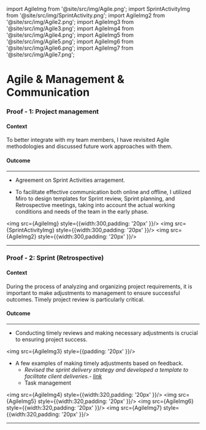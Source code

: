 import AgileImg from '@site/src/img/Agile.png';
import SprintActivityImg from '@site/src/img/SprintActivity.png';
import AgileImg2 from '@site/src/img/Agile2.png';
import AgileImg3 from '@site/src/img/Agile3.png';
import AgileImg4 from '@site/src/img/Agile4.png';
import AgileImg5 from '@site/src/img/Agile5.png';
import AgileImg6 from '@site/src/img/Agile6.png';
import AgileImg7 from '@site/src/img/Agile7.png';

# Agile & Management & Communication

### Proof - 1: Project management

#### Context

To better integrate with my team members, I have revisited Agile methodologies and discussed future work approaches with them.

#### Outcome

<hr/>

- Agreement on Sprint Activities arragement.

- To facilitate effective communication both online and offline, I utilized Miro to design templates for Sprint review, Sprint planning, and Retrospective meetings, taking into account the actual working conditions and needs of the team in the early phase.

<div style={{ backgroundColor: '#F9F9F9', padding: '20px' , display:'flex' }}>

<img src={AgileImg} style={{width:300,padding: '20px' }}/>
<img src={SprintActivityImg} style={{width:300,padding: '20px' }}/>
<img src={AgileImg2} style={{width:300,padding: '20px' }}/>

</div>
<hr/>

### Proof - 2: Sprint (Retrospective)

#### Context

During the process of analyzing and organizing project requirements, it is important to make adjustments to management to ensure successful outcomes. Timely project review is particularly critical.

#### Outcome

<hr/>

- Conducting timely reviews and making necessary adjustments is crucial to ensuring project success.

<div style={{ backgroundColor: '#F9F9F9', padding: '20px' , display:'flex' }}>

<img src={AgileImg3} style={{padding: '20px' }}/>

</div>

- A few examples of making timely adjustments based on feedback.
  - _Revised the sprint delivery strategy and developed a template to facilitate client deliveries.- [<u>link</u>](https://drive.google.com/drive/u/2/folders/1p9OIiK1WlqKayxTBxI1gWPb5_Spce1sH)_
  - Task management

<div style={{ backgroundColor: '#F9F9F9', padding: '20px' , display:'flex', 'flex-wrap': 'wrap' ,'justify-content': 'center'}}>

<img src={AgileImg4} style={{width:320,padding: '20px' }}/>
<img src={AgileImg5} style={{width:320,padding: '20px' }}/>
<img src={AgileImg6} style={{width:320,padding: '20px' }}/>
<img src={AgileImg7} style={{width:320,padding: '20px' }}/>

</div>

<hr/>
